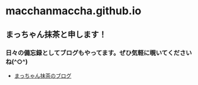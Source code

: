 # macchanmaccha.github.io
## まっちゃん抹茶と申します！
### 日々の備忘録としてブログもやってます。ぜひ気軽に覗いてくださいね(^○^)
* [まっちゃん抹茶のブログ](https://matchanmatcha.com/)
